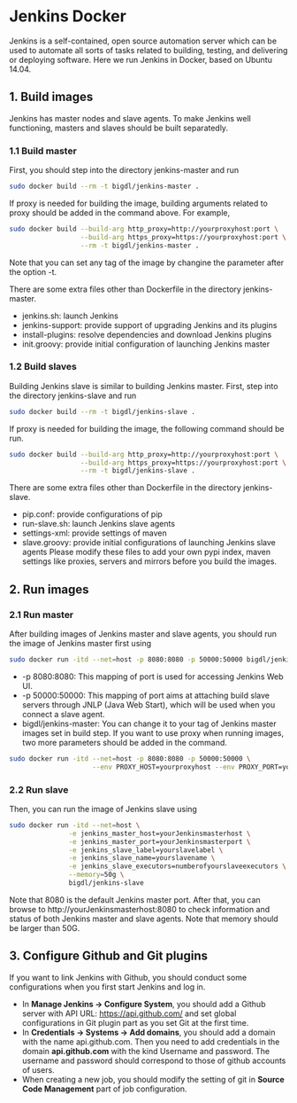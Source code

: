 # Jenkins Docker
Jenkins is a self-contained, open source automation server which can be used to automate all sorts of tasks related to building, testing, and delivering or deploying software. Here we run Jenkins in Docker, based on Ubuntu 14.04. 

## 1. Build images
Jenkins has master nodes and slave agents. To make Jenkins well functioning, masters and slaves should be built separatedly. 
### 1.1 Build master
First, you should step into the directory jenkins-master and run
```bash
sudo docker build --rm -t bigdl/jenkins-master .
```
If proxy is needed for building the image, building arguments related to proxy should be added in the command above. For example,
```bash
sudo docker build --build-arg http_proxy=http://yourproxyhost:port \
                  --build-arg https_proxy=https://yourproxyhost:port \
                  --rm -t bigdl/jenkins-master .
```
Note that you can set any tag of the image by changine the parameter after the option -t.

There are some extra files other than Dockerfile in the directory jenkins-master.
+ jenkins.sh: launch Jenkins
+ jenkins-support: provide support of upgrading Jenkins and its plugins
+ install-plugins: resolve dependencies and download Jenkins plugins
+ init.groovy: provide initial configuration of launching Jenkins master

### 1.2 Build slaves
Building Jenkins slave is similar to building Jenkins master. First, step into the directory jenkins-slave and run
```bash
sudo docker build --rm -t bigdl/jenkins-slave .
```
If proxy is needed for building the image, the following command should be run.
```bash
sudo docker build --build-arg http_proxy=http://yourproxyhost:port \
                  --build-arg https_proxy=https://yourproxyhost:port \
                  --rm -t bigdl/jenkins-slave .
```
There are some extra files other than Dockerfile in the directory jenkins-slave.
+ pip.conf: provide configurations of pip
+ run-slave.sh: launch Jenkins slave agents
+ settings-xml: provide settings of maven
+ slave.groovy: provide initial configurations of launching Jenkins slave agents
Please modify these files to add your own pypi index, maven settings like proxies, servers and mirrors before you build the images.

## 2. Run images
### 2.1 Run master
After building images of Jenkins master and slave agents, you should run the image of Jenkins master first using
```bash
sudo docker run -itd --net=host -p 8080:8080 -p 50000:50000 bigdl/jenkins-master
```
+ -p 8080:8080: This mapping of port is used for accessing Jenkins Web UI.
+ -p 50000:50000: This mapping of port aims at attaching build slave servers through JNLP (Java Web Start), which will be used when you connect a slave agent.
+ bigdl/jenkins-master: You can change it to your tag of Jenkins master images set in build step.
If you want to use proxy when running images, two more parameters should be added in the command.
```bash
sudo docker run -itd --net=host -p 8080:8080 -p 50000:50000 \
                     --env PROXY_HOST=yourproxyhost --env PROXY_PORT=yourproxyport bigdl/jenkins-master
```

### 2.2 Run slave
Then, you can run the image of Jenkins slave using
```bash
sudo docker run -itd --net=host \
               -e jenkins_master_host=yourJenkinsmasterhost \
               -e jenkins_master_port=yourJenkinsmasterport \
               -e jenkins_slave_label=yourslavelabel \
               -e jenkins_slave_name=yourslavename \
               -e jenkins_slave_executors=numberofyourslaveexecutors \
               --memory=50g \
               bigdl/jenkins-slave
```
Note that 8080 is the default Jenkins master port. After that, you can browse to http://yourJenkinsmasterhost:8080 to check information and status of both Jenkins master and slave agents.
Note that memory should be larger than 50G.

## 3. Configure Github and Git plugins
If you want to link Jenkins with Github, you should conduct some configurations when you first start Jenkins and log in.
* In **Manage Jenkins -> Configure System**, you should add a Github server with API URL: https://api.github.com/ and set global configurations in Git plugin part as you set Git at the first time.
* In **Credentials -> Systems -> Add domains**, you should add a domain with the name api.github.com. Then you need to add credentials in the domain **api.github.com** with the kind Username and password. The username and password should correspond to those of github accounts of users.
* When creating a new job, you should modify the setting of git in **Source Code Management** part of job configuration.
